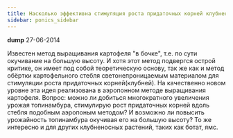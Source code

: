 ```yaml
---
title: Насколько эффективна стимуляция роста придаточных корней клубненосных растений?
sidebar: ponics_sidebar
---
```


**dump** 27-06-2014

Известен метод выращивания картофеля &quot;в бочке&quot;, т.е. по сути окучивание на большую высоту. И хотя этот метод подвергся острой критике, он имеет под собой теоретическую основу, так же как и метод обёртки картофельного стебля светонепроницаемым материалом для стимуляции роста придаточных корней(клубней). На качественно новом уровне эта идея реализована в аэропонном методе выращивания картофеля. Вопрос: можно ли добиться многократного увеличения урожая топинамбура, стимулирую рост придаточных корней вдоль стебля подобным аэропоным методом? И возможно ли повысить урожайность топинамбура окучивая его на большую высоту? То же интересно и для других клубненосных растений, таких как ботат, ямс.

